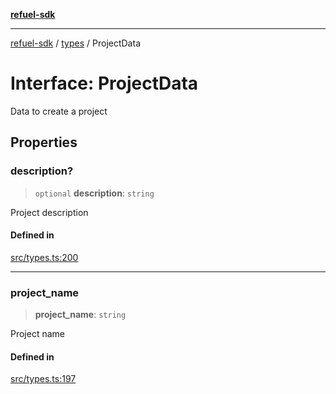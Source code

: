 [**refuel-sdk**](../../README.md)

***

[refuel-sdk](../../modules.md) / [types](../README.md) / ProjectData

# Interface: ProjectData

Data to create a project

## Properties

### description?

> `optional` **description**: `string`

Project description

#### Defined in

[src/types.ts:200](https://github.com/refuel-ai/refuel-sdk/blob/16874f20b5fcb3c7bb7b9b1c20e6a2b25e10328d/src/types.ts#L200)

***

### project\_name

> **project\_name**: `string`

Project name

#### Defined in

[src/types.ts:197](https://github.com/refuel-ai/refuel-sdk/blob/16874f20b5fcb3c7bb7b9b1c20e6a2b25e10328d/src/types.ts#L197)
